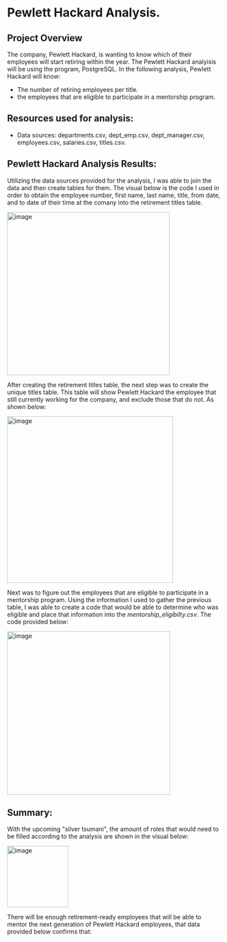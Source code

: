 # Pewlett Hackard Analysis.

## Project Overview 

The company, Pewlett Hackard, is wanting to know which of their employees will start retiring within the year. The Pewlett Hackard analyisis will be using the program, PostgreSQL. In the following analysis, Pewlett Hackard will know:
  - The number of retiring employees per title.
  - the employees that are eligible to participate in a mentorship program.

## Resources used for analysis:
- Data sources: departments.csv, dept_emp.csv, dept_manager.csv, employees.csv, salaries.csv, titles.csv.

## Pewlett Hackard Analysis Results:

Utilizing the data sources provided for the analysis, I was able to join the data and then create tables for them. The visual below is the code I used in order to obtain the employee number, first name, last name, title, from date, and to date of their time at the comany into the retirement titles table. 



<img width="380" alt="image" src="https://user-images.githubusercontent.com/107371010/193962374-cf01ec6d-896b-4377-9284-53f6c27926e3.png">


After creating the retirement titles table, the next step was to create the unique titles table. This table will show Pewlett Hackard the employee that still currently working for the company, and exclude those that do not. As shown below:


<img width="388" alt="image" src="https://user-images.githubusercontent.com/107371010/194138714-ffd043e8-5293-48cd-8c0e-813b8d163852.png">


Next was to figure out the employees that are eligible to participate in a mentorship program. Using the information I used to gather the previous table, I was able to create a code that would be able to determine who was eligible and place that information into the _mentorship_eligibilty.csv_. The code provided below:

<img width="381" alt="image" src="https://user-images.githubusercontent.com/107371010/194139590-17d0b41b-faea-4781-a6ed-83b419e38ad6.png">


## Summary:

With the upcoming "silver tsumani", the amount of roles that would need to be filled according to the analysis are shown in the visual below:

<img width="143" alt="image" src="https://user-images.githubusercontent.com/107371010/194141558-b843c502-8a03-4470-8141-c86a4eb5aa03.png">


There will be enough retirement-ready employees that will be able to mentor the next generation of Pewlett Hackard employees, that data provided below confirms that:


